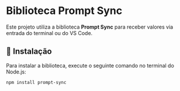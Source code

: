 # Biblioteca Prompt Sync

Este projeto utiliza a biblioteca **Prompt Sync** para receber valores via entrada do terminal ou do VS Code.

## 📌 Instalação

Para instalar a biblioteca, execute o seguinte comando no terminal do Node.js:

```sh
npm install prompt-sync
